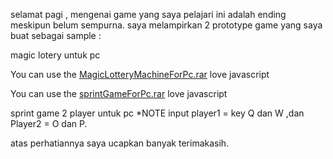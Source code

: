 selamat pagi , mengenai game yang saya pelajari ini adalah ending meskipun belum sempurna.
saya melampirkan  2 prototype game yang saya buat sebagai sample :

magic lotery untuk pc 

You can use the [MagicLotteryMachineForPc.rar](https://drive.google.com/file/d/1JSYZearfJlkCR8DJR1th8YI0c1NKkc7r/view?usp=sharing) love javascript

You can use the [sprintGameForPc.rar](https://drive.google.com/file/d/1pMEBcGTR22-df0VQXjelT7RjrZ4OrSDO/view?usp=sharing) love javascript

sprint game 2 player untuk pc *NOTE input player1 = key Q dan W ,dan Player2 = O dan P.


atas perhatiannya saya ucapkan banyak terimakasih.
